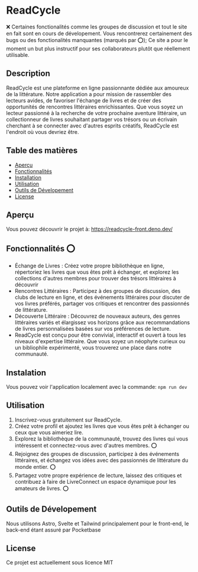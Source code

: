 # ReadCycle

:x: Certaines fonctionalités comme les groupes de discussion et tout le site en fait sont en cours de dévelopement. Vous rencontrerez certainement des bugs ou des fonctionalités manquantes (marqués par :o:); Ce site a pour le moment un but plus instructif pour ses collaborateurs plutôt que réellement utilisable.

## Description
ReadCycle est une plateforme en ligne passionnante dédiée aux amoureux de la littérature. Notre application a pour mission de rassembler des lecteurs avides, de favoriser l'échange de livres et de créer des opportunités de rencontres littéraires enrichissantes. Que vous soyez un lecteur passionné à la recherche de votre prochaine aventure littéraire, un collectionneur de livres souhaitant partager vos trésors ou un écrivain cherchant à se connecter avec d'autres esprits créatifs, ReadCycle est l'endroit où vous devriez être.

## Table des matières
- [Aperçu](#aperçu)
- [Fonctionnalités](#fonctionnalités)
- [Installation](#installation)
- [Utilisation](#utilisation)
- [Outils de Dévelopement](#outils-de-dévelopement)
- [License](#license)

## Aperçu
Vous pouvez découvrir le projet à: https://readcycle-front.deno.dev/

## Fonctionnalités :o:
- Échange de Livres : Créez votre propre bibliothèque en ligne, répertoriez les livres que vous êtes prêt à échanger, et explorez les collections d'autres membres pour trouver des trésors littéraires à découvrir
- Rencontres Littéraires : Participez à des groupes de discussion, des clubs de lecture en ligne, et des événements littéraires pour discuter de vos livres préférés, partager vos critiques et rencontrer des passionnés de littérature.
- Découverte Littéraire : Découvrez de nouveaux auteurs, des genres littéraires variés et élargissez vos horizons grâce aux recommandations de livres personnalisées basées sur vos préférences de lecture.
- ReadCycle est conçu pour être convivial, interactif et ouvert à tous les niveaux d'expertise littéraire. Que vous soyez un néophyte curieux ou un bibliophile expérimenté, vous trouverez une place dans notre communauté.

## Instalation

Vous pouvez voir l'application localement avec la commande: ``npm run dev``

## Utilisation
1. Inscrivez-vous gratuitement sur ReadCycle.
2. Créez votre profil et ajoutez les livres que vous êtes prêt à échanger ou ceux que vous aimeriez lire.
3. Explorez la bibliothèque de la communauté, trouvez des livres qui vous intéressent et connectez-vous avec d'autres membres. :o:
4. Rejoignez des groupes de discussion, participez à des événements littéraires, et échangez vos idées avec des passionnés de littérature du monde entier. :o:
5. Partagez votre propre expérience de lecture, laissez des critiques et contribuez à faire de LivreConnect un espace dynamique pour les amateurs de livres. :o:

## Outils de Dévelopement
Nous utilisons Astro, Svelte et Tailwind principalement pour le front-end, le back-end étant assuré par Pocketbase

## License
Ce projet est actuellement sous licence MIT




